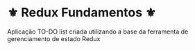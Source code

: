 # ⚜️ Redux Fundamentos ⚜️

Aplicação TO-DO list criada utilizando a base da ferramenta de gerenciamento de estado Redux
